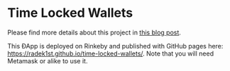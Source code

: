 # Time Locked Wallets

Please find more details about this project in [this blog post](https://www.toptal.com/ethereum-smart-contract/time-locked-wallet-truffle-tutorial#distinguish-only-choice-engineers).

This ÐApp is deployed on Rinkeby and published with GitHub pages here: https://radek1st.github.io/time-locked-wallets/.
Note that you will need Metamask or alike to use it.
